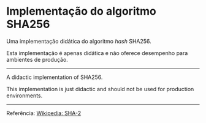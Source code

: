 # Implementação do algoritmo SHA256

Uma implementação didática do algoritmo *hash* SHA256.

Esta implementação é apenas didática e não oferece desempenho para ambientes de produção.

---

A didactic implementation of SHA256.

This implementation is just didactic and should not be used for production environments.

---
Referência: [Wikipedia: SHA-2][1]


[1]:https://en.wikipedia.org/wiki/SHA-2
